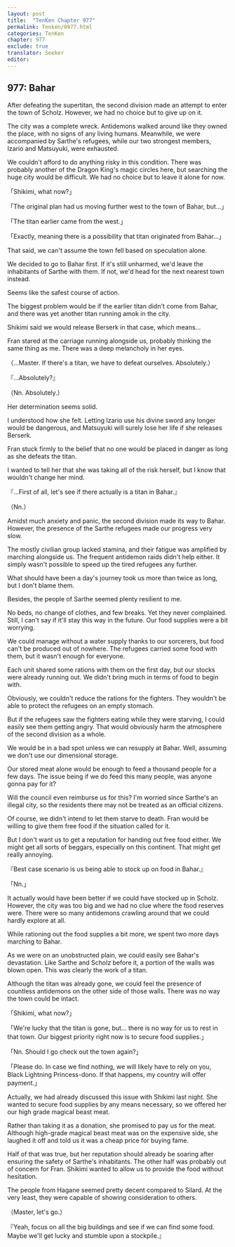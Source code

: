```yaml
---
layout: post
title:  "TenKen Chapter 977"
permalink: Tenken/0977.html
categories: TenKen
chapter: 977
exclude: true
translator: Seeker
editor: 
---
```

<h2>977: Bahar</h2>

After defeating the supertitan, the second division made an attempt to enter the town of Scholz. However, we had no choice but to give up on it.

The city was a complete wreck. Antidemons walked around like they owned the place, with no signs of any living humans. Meanwhile, we were accompanied by Sarthe's refugees, while our two strongest members, Izario and Matsuyuki, were exhausted.

We couldn't afford to do anything risky in this condition. There was probably another of the Dragon King's magic circles here, but searching the huge city would be difficult. We had no choice but to leave it alone for now.

「Shikimi, what now?」

「The original plan had us moving further west to the town of Bahar, but...」

「The titan earlier came from the west.」

「Exactly, meaning there is a possibility that titan originated from Bahar...」

That said, we can't assume the town fell based on speculation alone.

We decided to go to Bahar first. If it's still unharmed, we'd leave the inhabitants of Sarthe with them. If not, we'd head for the next nearest town instead.

Seems like the safest course of action.

The biggest problem would be if the earlier titan didn't come from Bahar, and there was yet another titan running amok in the city.

Shikimi said we would release Berserk in that case, which means...

Fran stared at the carriage running alongside us, probably thinking the same thing as me. There was a deep melancholy in her eyes.

（...Master. If there's a titan, we have to defeat ourselves. Absolutely.）

『...Absolutely?』

（Nn. Absolutely.）

Her determination seems solid.

I understood how she felt. Letting Izario use his divine sword any longer would be dangerous, and Matsuyuki will surely lose her life if she releases Berserk.

Fran stuck firmly to the belief that no one would be placed in danger as long as she defeats the titan.

I wanted to tell her that she was taking all of the risk herself, but I know that wouldn't change her mind.

『...First of all, let's see if there actually is a titan in Bahar.』

（Nn.）

Amidst much anxiety and panic, the second division made its way to Bahar. However, the presence of the Sarthe refugees made our progress very slow.

The mostly civilian group lacked stamina, and their fatigue was amplified by marching alongside us. The frequent antidemon raids didn't help either. It simply wasn't possible to speed up the tired refugees any further.

What should have been a day's journey took us more than twice as long, but I don't blame them.

Besides, the people of Sarthe seemed plenty resilient to me.

No beds, no change of clothes, and few breaks. Yet they never complained. Still, I can't say if it'll stay this way in the future. Our food supplies were a bit worrying.

We could manage without a water supply thanks to our sorcerers, but food can't be produced out of nowhere. The refugees carried some food with them, but it wasn't enough for everyone.

Each unit shared some rations with them on the first day, but our stocks were already running out. We didn't bring much in terms of food to begin with.

Obviously, we couldn't reduce the rations for the fighters. They wouldn't be able to protect the refugees on an empty stomach.

But if the refugees saw the fighters eating while they were starving, I could easily see them getting angry. That would obviously harm the atmosphere of the second division as a whole.

We would be in a bad spot unless we can resupply at Bahar. Well, assuming we don't use our dimensional storage.

Our stored meat alone would be enough to feed a thousand people for a few days. The issue being if we do feed this many people, was anyone gonna pay for it?

Will the council even reimburse us for this? I'm worried since Sarthe's an illegal city, so the residents there may not be treated as an official citizens.

Of course, we didn't intend to let them starve to death. Fran would be willing to give them free food if the situation called for it.

But I don't want us to get a reputation for handing out free food either. We might get all sorts of beggars, especially on this continent. That might get really annoying.

『Best case scenario is us being able to stock up on food in Bahar.』

「Nn.」

It actually would have been better if we could have stocked up in Scholz. However, the city was too big and we had no clue where the food reserves were. There were so many antidemons crawling around that we could hardly explore at all.

While rationing out the food supplies a bit more, we spent two more days marching to Bahar.

As we were on an unobstructed plain, we could easily see Bahar's devastation. Like Sarthe and Scholz before it, a portion of the walls was blown open. This was clearly the work of a titan.

Although the titan was already gone, we could feel the presence of countless antidemons on the other side of those walls. There was no way the town could be intact.

「Shikimi, what now?」

「We're lucky that the titan is gone, but... there is no way for us to rest in that town. Our biggest priority right now is to secure food supplies.」

「Nn. Should I go check out the town again?」

「Please do. In case we find nothing, we will likely have to rely on you, Black Lightning Princess-dono. If that happens, my country will offer payment.」

Actually, we had already discussed this issue with Shikimi last night. She wanted to secure food supplies by any means necessary, so we offered her our high grade magical beast meat.

Rather than taking it as a donation, she promised to pay us for the meat. Although high-grade magical beast meat was on the expensive side, she laughed it off and told us it was a cheap price for buying fame.

Half of that was true, but her reputation should already be soaring after ensuring the safety of Sarthe's inhabitants. The other half was probably out of concern for Fran. Shikimi wanted to allow us to provide the food without hesitation.

The people from Hagane seemed pretty decent compared to Silard. At the very least, they were capable of showing consideration to others.

（Master, let's go.）

『Yeah, focus on all the big buildings and see if we can find some food. Maybe we'll get lucky and stumble upon a stockpile.』



